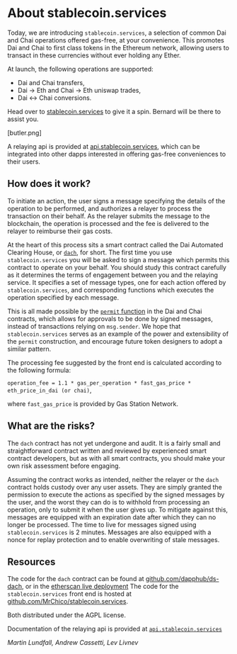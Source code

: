 # About stablecoin.services
Today, we are introducing `stablecoin.services`, a selection of common Dai and Chai operations offered gas-free, at your convenience.
This promotes Dai and Chai to first class tokens in the Ethereum network, allowing users to transact in these currencies without ever holding any Ether.

At launch, the following operations are supported:

 - Dai and Chai transfers,
 - Dai -> Eth and Chai -> Eth uniswap trades,
 - Dai <-> Chai conversions.

Head over to [stablecoin.services](https://stablecoin.services) to give it a spin. Bernard will be there to assist you.

[butler.png]

A relaying api is provided at [api.stablecoin.services](https://api.stablecoin.services), which can be integrated into other dapps interested in offering gas-free conveniences to their users.

## How does it work?

To initiate an action, the user signs a message specifying the details of the operation to be performed, and authorizes a relayer to process the transaction on their behalf. As the relayer submits the message to the blockchain, the operation is processed and the fee is delivered to the relayer to reimburse their gas costs.

At the heart of this process sits a smart contract called the Dai Automated Clearing House, or [`dach`](https://etherscan.io/TODO), for short. The first time you use `stablecoin.services` you will be asked to sign a message which permits this contract to operate on your behalf. You should study this contract carefully as it determines the terms of engagement between you and the relaying service. It specifies a set of message types, one for each action offered by `stablecoin.services`, and corresponding functions which executes the operation specified by each message.

This is all made possible by the [`permit` function](https://github.com/makerdao/dss/TODO) in the Dai and Chai contracts, which allows for approvals to be done by signed messages, instead of transactions relying on `msg.sender`. We hope that `stablecoin.services` serves as an example of the power and extensibility of the `permit` construction, and encourage future token designers to adopt a similar pattern.

The processing fee suggested by the front end is calculated according to the following formula:

`operation_fee = 1.1 * gas_per_operation * fast_gas_price * eth_price_in_dai (or chai)`,

where `fast_gas_price` is provided by Gas Station Network.

## What are the risks?

The `dach` contract has not yet undergone and audit. It is a fairly small and straightforward contract written and reviewed by experienced smart contract developers, but as with all smart contracts, you should make your own risk assessment before engaging.

Assuming the contract works as intended, neither the relayer or the `dach` contract holds custody over any user assets. They are simply granted the permission to execute the actions as specified by the signed messages by the user, and the worst they can do is to withhold from processing an operation, only to submit it when the user gives up. To mitigate against this, messages are equipped with an expiration date after which they can no longer be processed. The time to live for messages signed using `stablecoin.services` is 2 minutes. Messages are also equipped with a nonce for replay protection and to enable overwriting of stale messages.

## Resources

The code for the `dach` contract can be found at [github.com/dapphub/ds-dach](https://github.com/dapphub/chai), or in the [etherscan live deployment](etherscan.io)
The code for the `stablecoin.services` front end is hosted at [github.com/MrChico/stablecoin.services](https://github.com/MrChico/Stablecoin.services).

Both distributed under the AGPL license.

Documentation of the relaying api is provided at [`api.stablecoin.services`](https://api.stablecoin.services)

*Martin Lundfall, Andrew Cassetti, Lev Livnev*
